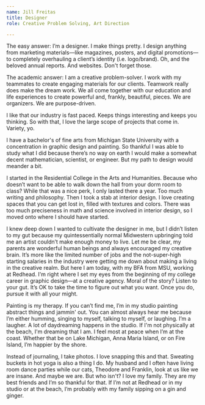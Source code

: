 ```yaml
---
name: Jill Freitas
title: Designer
role: Creative Problem Solving, Art Direction

---
```


The easy answer: I’m a designer. I make things pretty. I design anything from marketing materials—like magazines, posters, and digital promotions—to completely overhauling a client’s identity (i.e. logo/brand). Oh, and the beloved annual reports. And websites. Don't forget those. 

The academic answer: I am a creative problem-solver. I work with my teammates to create engaging materials for our clients. Teamwork really does make the dream work. We all come together with our education and life experiences to create powerful and, frankly, beautiful, pieces. We are organizers. We are purpose-driven.

I like that our industry is fast paced. Keeps things interesting and keeps you thinking. So with that, I love the large scope of projects that come in. Variety, yo.

I have a bachelor's of fine arts from Michigan State University with a concentration in graphic design and painting. So thankful I was able to study what I did because there’s no way on earth I would make a somewhat decent mathematician, scientist, or engineer. But my path to design would meander a bit. 

I started in the Residential College in the Arts and Humanities. Because who doesn’t want to be able to walk down the hall from your dorm room to class? While that was a nice perk, I only lasted there a year. Too much writing and philosophy. Then I took a stab at interior design. I love creating spaces that you can get lost in, filled with textures and colors. There was too much preciseness in math and science involved in interior design, so I moved onto where I should have started.

I knew deep down I wanted to cultivate the designer in me, but I didn’t listen to my gut because my quintessentially normal Midwestern upbringing told me an artist couldn’t make enough money to live. Let me be clear, my parents are wonderful human beings and always encouraged my creative brain. It’s more like the limited number of jobs and the not-super-high starting salaries in the industry were getting me down about making a living in the creative realm. But here I am today, with my BFA from MSU, working at Redhead. I'm right where I set my eyes from the beginning of my college career in graphic design—at a creative agency. Moral of the story? Listen to your gut. It’s OK to take the time to figure out what you want. Once you do, pursue it with all your might.

Painting is my therapy. If you can’t find me, I’m in my studio painting abstract things and jammin' out. You can almost always hear me because I’m either humming, singing to myself, talking to myself, or laughing. I’m a laugher. A lot of daydreaming happens in the studio. If I'm not physically at the beach, I'm dreaming that I am. I feel most at peace when I’m at the coast. Whether that be on Lake Michigan, Anna Maria Island, or on Fire Island, I’m happier by the shore.

Instead of journaling, I take photos. I love snapping this and that. Sweating buckets in hot yoga is also a thing I do. My husband and I often have living room dance parties while our cats, Theodore and Franklin, look at us like we are insane. And maybe we are. But who isn't? I love my family. They are my best friends and I’m so thankful for that. If I’m not at Redhead or in my studio or at the beach, I’m probably with my family sipping on a gin and ginger. 
